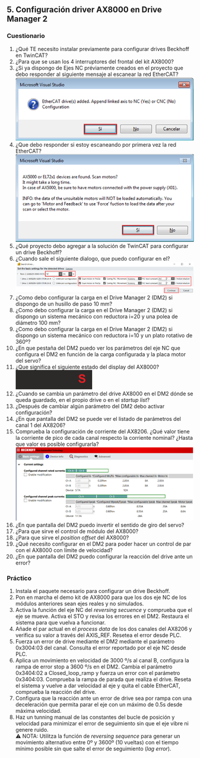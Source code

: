 ## 5. Configuración driver AX8000 en Drive Manager 2 ##
### Cuestionario ###
1. ¿Qué TE necesito instalar previamente para configurar drives Beckhoff en TwinCAT?
2. ¿Para que se usan los 4 interruptores del frontal del kit AX8000?
3. ¿Si ya dispongo de Ejes NC préviamente creados en el proyecto que debo responder al siguiente mensaje al escanear la red EtherCAT?
![](/images/LinkDriveToNCDialog.png)
4. ¿Que debo responder si estoy escaneando por primera vez la red EtherCAT?
![](/images/ScanMotorDialog.png)
5. ¿Qué proyecto debo agregar a la solución de TwinCAT para configurar un drive Beckhoff?
6. ¿Cuando sale el siguiente dialogo, que puedo configurar en el?
![](/images/DM2InitDialog.png)
7. ¿Como debo configurar la carga en el Drive Manager 2 (DM2) si dispongo de un husillo de paso 10 mm?
8. ¿Como debo configurar la carga en el Drive Manager 2 (DM2) si dispongo un sistema mecánico con reductora i=20 y una polea de diámetro 100 mm?
9. ¿Como debo configurar la carga en el Drive Manager 2 (DM2) si dispongo un sistema mecánico con reductora i=10 y un plato rotativo de 360º?
10. ¿En que pestaña del DM2 puedo ver los parámetros del eje NC que configura el DM2 en función de la carga configurada y la placa motor del servo? 
11. ¿Que significa el siguiente estado del display del AX8000? <br>
![](/images/AX8000SafeyStateDisplay.png)
12. ¿Cuando se cambia un parámetro del drive AX8000 en el DM2 dónde se queda guardado, en el propio drive o en el *startup list*?
13. ¿Después de cambiar algún parámetro del DM2 debo activar configuración?
14. ¿En que pantalla del DM2 se puede ver el listado de parámetros del canal 1 del AX8206?
15. Comprueba la configuración de corriente del AX8206. ¿Qué valor tiene la corriente de pico de cada canal respecto la corriente nominal? ¿Hasta que valor es posible configurarla?
![](/images/ConfigCorrienteCanalesAX8000.png)
16. ¿En que pantalla del DM2 puedo invertir el sentido de giro del servo?
17. ¿Para que sirve el control de módulo del AX8000?
18. ¿Para que sirve el *position offset* del AX8000?
19. ¿Qué necesito configurar en el DM2 para poder hacer un control de par con el AX8000 con límite de velocidad?
20. ¿En que pantalla del DM2 puedo configurar la reacción del drive ante un error?

### Práctico ###
1. Instala el paquete necesario para configurar un drive Beckhoff. 
2. Pon en marcha el demo kit de AX8000 para que los dos eje NC de los módulos anteriores sean ejes reales y no simulados. 
3. Activa la función del eje NC del *reversing secuence* y comprueba que el eje se mueve. Activa el STO y revisa los errores en el DM2. Restaura el sistema para que vuelva a funcionar.
4. Añade el par actual en el *process data* de los dos canales del AX8206 y verifica su valor a través del AXIS_REF. Resetea el error desde PLC. 
5. Fuerza un error de drive mediante el DM2 mediante el parámetro 0x3004:03 del canal. Consulta el error reportado por el eje NC desde PLC. 
6. Aplica un movimiento en velocidad de 3000 º/s al canal B, configura la rampa de error stop a 3600 º/s en el DM2. Cambia el parámetro 0x3404:02 a Closed_loop_ramp y fuerza un error con el parámetro 0x3404:03. Comprueba la rampa de parada que realiza el drive. Reseta el sistema y vuelve a dar velocidad al eje y quita el cable EtherCAT, comprueba la reacción del drive.
7. Configura que la reacción ante un error de drive sea por rampa con una deceleración que permita parar el eje con un máximo de 0.5s desde máxima velocidad. 
8. Haz un tunning manual de las constantes del bucle de posición y velocidad para minimizar el error de seguimiento sin que el eje vibre ni genere ruido. <br> 
:warning: NOTA: Utilitza la función de *reversing sequence* para generar un movimiento alternativo entre 0º y 3600º (10 vueltas) con el tiempo mínimo posible sin que salte el error de seguimiento (*lag error*).